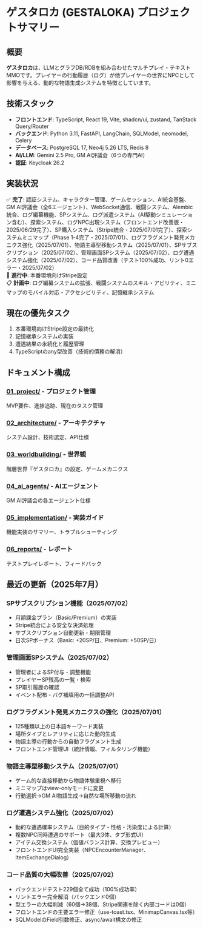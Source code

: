 # ゲスタロカ (GESTALOKA) プロジェクトサマリー

## 概要
**ゲスタロカ**は、LLMとグラフDB/RDBを組み合わせたマルチプレイ・テキストMMOです。プレイヤーの行動履歴（ログ）が他プレイヤーの世界にNPCとして影響を与える、動的な物語生成システムを特徴としています。

## 技術スタック
- **フロントエンド**: TypeScript, React 19, Vite, shadcn/ui, zustand, TanStack Query/Router
- **バックエンド**: Python 3.11, FastAPI, LangChain, SQLModel, neomodel, Celery
- **データベース**: PostgreSQL 17, Neo4j 5.26 LTS, Redis 8
- **AI/LLM**: Gemini 2.5 Pro, GM AI評議会（6つの専門AI）
- **認証**: Keycloak 26.2

## 実装状況
✅ **完了**: 認証システム、キャラクター管理、ゲームセッション、AI統合基盤、GM AI評議会（全6エージェント）、WebSocket通信、戦闘システム、Alembic統合、ログ編纂機能、SPシステム、ログ派遣システム（AI駆動シミュレーション含む）、探索システム、ログNPC出現システム（フロントエンド改善版・2025/06/29完了）、SP購入システム（Stripe統合・2025/07/01完了）、探索システムミニマップ（Phase 1-4完了・2025/07/01）、ログフラグメント発見メカニクス強化（2025/07/01）、物語主導型移動システム（2025/07/01）、SPサブスクリプション（2025/07/02）、管理画面SPシステム（2025/07/02）、ログ遭遇システム強化（2025/07/02）、コード品質改善（テスト100%成功、リント0エラー・2025/07/02）  
🚧 **進行中**: 本番環境向けStripe設定  
📋 **計画中**: ログ編纂システムの拡張、戦闘システムのスキル・アビリティ、ミニマップのモバイル対応・アクセシビリティ、記憶継承システム

## 現在の優先タスク
1. 本番環境向けStripe設定の最終化
2. 記憶継承システムの実装
3. 遭遇結果の永続化と履歴管理
4. TypeScriptのany型改善（技術的債務の解消）

## ドキュメント構成

### [01_project/](01_project/summary.md) - プロジェクト管理
MVP要件、進捗追跡、現在のタスク管理

### [02_architecture/](02_architecture/summary.md) - アーキテクチャ
システム設計、技術選定、API仕様

### [03_worldbuilding/](03_worldbuilding/summary.md) - 世界観
階層世界『ゲスタロカ』の設定、ゲームメカニクス

### [04_ai_agents/](04_ai_agents/summary.md) - AIエージェント
GM AI評議会の各エージェント仕様

### [05_implementation/](05_implementation/summary.md) - 実装ガイド
機能実装のサマリー、トラブルシューティング

### [06_reports/](06_reports/summary.md) - レポート
テストプレイレポート、フィードバック

## 最近の更新（2025年7月）

### SPサブスクリプション機能（2025/07/02）
- 月額課金プラン（Basic/Premium）の実装
- Stripe統合による安全な決済処理
- サブスクリプション自動更新・期限管理
- 日次SPボーナス（Basic: +20SP/日、Premium: +50SP/日）

### 管理画面SPシステム（2025/07/02）
- 管理者によるSP付与・調整機能
- プレイヤーSP残高の一覧・検索
- SP取引履歴の確認
- イベント配布・バグ補填用の一括調整API

### ログフラグメント発見メカニクスの強化（2025/07/01）
- 125種類以上の日本語キーワード実装
- 場所タイプとレアリティに応じた動的生成
- 物語主導の行動からの自動フラグメント生成
- フロントエンド管理UI（統計情報、フィルタリング機能）

### 物語主導型移動システム（2025/07/01）
- ゲーム的な直接移動から物語体験重視へ移行
- ミニマップはview-onlyモードに変更
- 行動選択→GM AI物語生成→自然な場所移動の流れ

### ログ遭遇システム強化（2025/07/02）
- 動的な遭遇確率システム（目的タイプ・性格・汚染度による計算）
- 複数NPC同時遭遇のサポート（最大3体、タブ形式UI）
- アイテム交換システム（価値バランス計算、交換プレビュー）
- フロントエンドUI完全実装（NPCEncounterManager、ItemExchangeDialog）

### コード品質の大幅改善（2025/07/02）
- バックエンドテスト229個全て成功（100%成功率）
- リントエラー完全解消（バックエンド0個）
- 型エラーの大幅削減（60個→38個、Stripe関連を除く内部コードは0個）
- フロントエンドの主要エラー修正（use-toast.tsx、MinimapCanvas.tsx等）
- SQLModelのField引数修正、async/await構文の修正